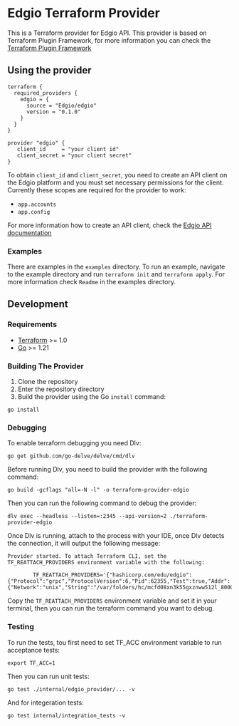 # Edgio Terraform Provider

This is a Terraform provider for Edgio API. This provider is based on Terraform Plugin Framework, for more information you can check the [Terraform Plugin Framework](https://github.com/hashicorp/terraform-plugin-framework)

## Using the provider

```
terraform {
  required_providers {
    edgio = {
      source = "Edgio/edgio"
      version = "0.1.0"
    }
  }
}

provider "edgio" {
   client_id     = "your client id"
   client_secret = "your client secret"
}
```

To obtain `client_id` and `client_secret`, you need to create an API client on the Edgio platform and you must set necessary permissions for the client. Currently these scopes are required for the provider to work:
- `app.accounts`
- `app.config`

For more information how to create an API client, check the [Edgio API documentation](https://docs.edg.io/applications/v7/rest_api/authentication#~(q~'API*20Clients))

### Examples
There are examples in the `examples` directory. To run an example, navigate to the example directory and run `terraform init` and `terraform apply`.
For more information check `Readme` in the examples directory.


## Development

### Requirements

- [Terraform](https://developer.hashicorp.com/terraform/downloads) >= 1.0
- [Go](https://golang.org/doc/install) >= 1.21


### Building The Provider

1. Clone the repository
1. Enter the repository directory
1. Build the provider using the Go `install` command:

```shell
go install
```

### Debugging

To enable terraform debugging you need Dlv:

```shell
go get github.com/go-delve/delve/cmd/dlv
```

Before running Dlv, you need to build the provider with the following command:

```shell
go build -gcflags "all=-N -l" -o terraform-provider-edgio
```

Then you can run the following command to debug the provider:

```shell
dlv exec --headless --listen=:2345 --api-version=2 ./terraform-provider-edgio
```

Once Dlv is running, attach to the process with your IDE, once Dlv detects the connection, it will output the following message:

```shell
Provider started. To attach Terraform CLI, set the TF_REATTACH_PROVIDERS environment variable with the following:

        TF_REATTACH_PROVIDERS='{"hashicorp.com/edu/edgio":{"Protocol":"grpc","ProtocolVersion":6,"Pid":62355,"Test":true,"Addr":{"Network":"unix","String":"/var/folders/hc/mcfd08xn3k55gxznww512l_80000gn/T/plugin4155344464"}}}'
```

Copy the `TF_REATTACH_PROVIDERS` environment variable and set it in your terminal, then you can run the terraform command you want to debug.

### Testing

To run the tests, tou first need to set TF_ACC environment variable to run acceptance tests:


```shell
export TF_ACC=1
```

Then you can run unit tests:

```shell
go test ./internal/edgio_provider/... -v
```

And for integeration tests:

```shell
go test internal/integration_tests -v
```
